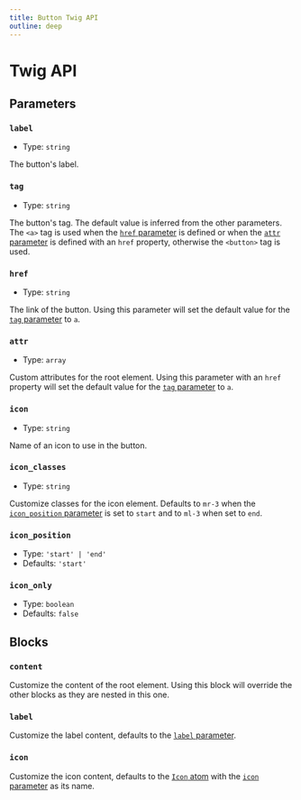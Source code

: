 ```yaml
---
title: Button Twig API
outline: deep
---
```


# Twig API

## Parameters

### `label`

- Type: `string`

The button's label.

### `tag`

- Type: `string`

The button's tag. The default value is inferred from the other parameters. The `<a>` tag is used when the [`href` parameter](#href) is defined or when the [`attr` parameter](#attr) is defined with an `href` property, otherwise the `<button>` tag is used.

### `href`

- Type: `string`

The link of the button. Using this parameter will set the default value for the [`tag` parameter](#tag) to `a`.

### `attr`

- Type: `array`

Custom attributes for the root element. Using this parameter with an `href` property will set the default value for the [`tag` parameter](#tag) to `a`.

### `icon`

- Type: `string`

Name of an icon to use in the button.

### `icon_classes`

- Type: `string`

Customize classes for the icon element. Defaults to `mr-3` when the [`icon_position` parameter](#icon_position) is set to `start` and to `ml-3` when set to `end`.

### `icon_position`

- Type: `'start' | 'end'`
- Defaults: `'start'`

### `icon_only`

- Type: `boolean`
- Defaults: `false`

## Blocks

### `content`

Customize the content of the root element. Using this block will override the other blocks as they are nested in this one.

### `label`

Customize the label content, defaults to the [`label` parameter](#label).

### `icon`

Customize the icon content, defaults to the [`Icon` atom](/components/atoms/Icon/) with the [`icon` parameter](#icon) as its name.

